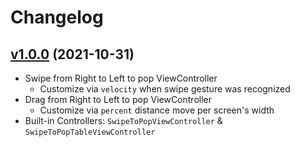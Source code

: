 # Changelog

## [v1.0.0](https://github.com/lengocduy/DLSwipeToPopController/tree/v1.0.0) (2021-10-31)

- Swipe from Right to Left to pop ViewController
    - Customize via `velocity` when swipe gesture was recognized
- Drag from Right to Left to pop ViewController
    - Customize via `percent` distance move per screen's width
- Built-in Controllers:  `SwipeToPopViewController` &  `SwipeToPopTableViewController`
